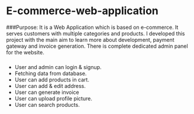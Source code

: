# E-commerce-web-application
###Purpose: It is a Web Application which is based on e-commerce. It serves customers with multiple categories and products.
I developed this project with the main aim to learn more about development, 
payment gateway and invoice generation. There is complete dedicated admin panel for the website. 
###
* User and admin can login & signup.
* Fetching data from database.
* User can add products in cart.
* User can add & edit address.
* User can generate invoice
* User can upload profile picture.
* User can search products.
